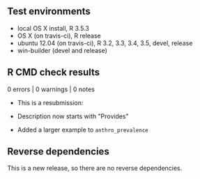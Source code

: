 ## Test environments
* local OS X install, R 3.5.3
* OS X (on travis-ci), R release
* ubuntu 12.04 (on travis-ci), R 3.2, 3.3, 3.4, 3.5, devel, release
* win-builder (devel and release)

## R CMD check results

0 errors | 0 warnings | 0 notes

* This is a resubmission:

* Description now starts with "Provides"
* Added a larger example to `anthro_prevalence`

## Reverse dependencies

This is a new release, so there are no reverse dependencies.
